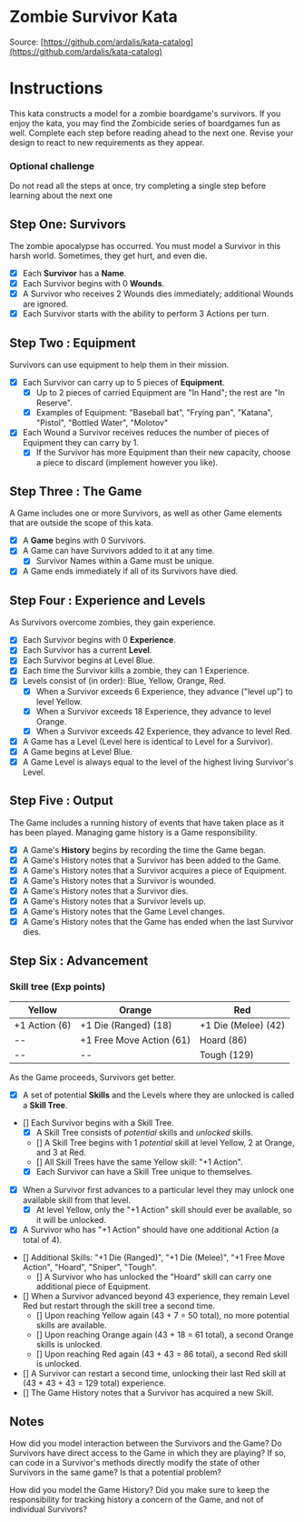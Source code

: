 Zombie Survivor Kata
====================
Source: [https://github.com/ardalis/kata-catalog](https://github.com/ardalis/kata-catalog)

# Instructions #

This kata constructs a model for a zombie boardgame's survivors. If you enjoy the kata, you may find the Zombicide series of boardgames fun as well. Complete each step before reading ahead to the next one. Revise your design to react to new requirements as they appear.

### Optional challenge

Do not read all the steps at once, try completing a single step before learning about the next one

## Step One: Survivors

The zombie apocalypse has occurred. You must model a Survivor in this harsh world. Sometimes, they get hurt, and even die.

- [x] Each **Survivor** has a **Name**.
- [x] Each Survivor begins with 0 **Wounds**.
- [x] A Survivor who receives 2 Wounds dies immediately; additional Wounds are ignored.
- [x] Each Survivor starts with the ability to perform 3 Actions per turn.

## Step Two : Equipment

Survivors can use equipment to help them in their mission.

- [x] Each Survivor can carry up to 5 pieces of **Equipment**. 
	- [x] Up to 2 pieces of carried Equipment are "In Hand"; the rest are "In Reserve".
	- [x] Examples of Equipment: "Baseball bat", "Frying pan", "Katana", "Pistol", "Bottled Water", "Molotov"

- [x] Each Wound a Survivor receives reduces the number of pieces of Equipment they can carry by 1.
	- [x] If the Survivor has more Equipment than their new capacity, choose a piece to discard (implement however you like).

## Step Three : The Game

A Game includes one or more Survivors, as well as other Game elements that are outside the scope of this kata.

- [x] A **Game** begins with 0 Survivors.
- [x] A Game can have Survivors added to it at any time.
	- [x] Survivor Names within a Game must be unique.
- [x] A Game ends immediately if all of its Survivors have died.

## Step Four : Experience and Levels

As Survivors overcome zombies, they gain experience.

- [x] Each Survivor begins with 0 **Experience**.
- [x] Each Survivor has a current **Level**.
- [x] Each Survivor begins at Level Blue.
- [x] Each time the Survivor kills a zombie, they can 1 Experience.
- [x] Levels consist of (in order): Blue, Yellow, Orange, Red.
	- [x] When a Survivor exceeds 6 Experience, they advance ("level up") to level Yellow.
	- [x] When a Survivor exceeds 18 Experience, they advance to level Orange.
	- [x] When a Survivor exceeds 42 Experience, they advance to level Red.
- [x] A Game has a Level (Level here is identical to Level for a Survivor).
- [x] A Game begins at Level Blue.
- [x] A Game Level is always equal to the level of the highest living Survivor's Level.

## Step Five : Output

The Game includes a running history of events that have taken place as it has been played. Managing game history is a Game responsibility.

- [x] A Game's **History** begins by recording the time the Game began.
- [x] A Game's History notes that a Survivor has been added to the Game.
- [x] A Game's History notes that a Survivor acquires a piece of Equipment.
- [x] A Game's History notes that a Survivor is wounded.
- [x] A Game's History notes that a Survivor dies.
- [x] A Game's History notes that a Survivor levels up.
- [x] A Game's History notes that the Game Level changes.
- [x] A Game's History notes that the Game has ended when the last Survivor dies.

## Step Six : Advancement

### Skill tree (Exp points)

|Yellow|Orange|Red|
|--|--|--|
|+1 Action (6)|+1 Die (Ranged) (18)|+1 Die (Melee) (42)
|--|+1 Free Move Action (61)|Hoard (86)
|--|--|Tough (129)


As the Game proceeds, Survivors get better.

- [x] A set of potential **Skills** and the Levels where they are unlocked is called a **Skill Tree**.
- [] Each Survivor begins with a Skill Tree.
	- [x] A Skill Tree consists of *potential* skills and *unlocked* skills.
	- [] A Skill Tree begins with 1 *potential* skill at level Yellow, 2 at Orange, and 3 at Red.
	- [] All Skill Trees have the same Yellow skill: "+1 Action".
	- [x] Each Survivor can have a Skill Tree unique to themselves.
- [x] When a Survivor first advances to a particular level they may unlock one available skill from that level.
	- [x] At level Yellow, only the "+1 Action" skill should ever be available, so it will be unlocked.
- [x] A Survivor who has "+1 Action" should have one additional Action (a total of 4).
- [] Additional Skills: "+1 Die (Ranged)", "+1 Die (Melee)", "+1 Free Move Action", "Hoard", "Sniper", "Tough".
	- [] A Survivor who has unlocked the "Hoard" skill can carry one additional piece of Equipment.
- [] When a Survivor advanced beyond 43 experience, they remain Level Red but restart through the skill tree a second time.
	- [] Upon reaching Yellow again (43 + 7 = 50 total), no more potential skills are available.
	- [] Upon reaching Orange again (43 + 18 = 61 total), a second Orange skills is unlocked.
	- [] Upon reaching Red again (43 + 43 = 86 total), a second Red skill is unlocked.
- [] A Survivor can restart a second time, unlocking their last Red skill at (43 + 43 + 43 = 129 total) experience.
- [] The Game History notes that a Survivor has acquired a new Skill.

## Notes

How did you model interaction between the Survivors and the Game? Do Survivors have direct access to the Game in which they are playing? If so, can code in a Survivor's methods directly modify the state of other Survivors in the same game? Is that a potential problem?

How did you model the Game History? Did you make sure to keep the responsibility for tracking history a concern of the Game, and not of individual Survivors?